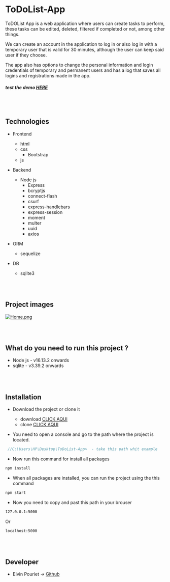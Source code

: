 # ToDoList-App

ToDOList App is a web application where users can create tasks to perform, these tasks can be edited, deleted, filtered if completed or not, among other things.

We can create an account in the application to log in or also log in with a temporary user that is valid for 30 minutes, although the user can keep said user if they choose.

The app also has options to change the personal information and login credentials of temporary and permanent users and has a log that saves all logins and registrations made in the app.

##### test the demo [HERE]( "HERE")
<br><br>
## Technologies 

- Frontend
	- html
  - css
    - Bootstrap
  - js


- Backend
	- Node js
      - Express
      - bcryptjs
      - connect-flash
      - csurf
      - express-handlebars
      - express-session
      - moment
      - multer
      - uuid
      - axios

- ORM
  - sequelize
  
- DB
  - sqlite3
  
 <br><br>
 ## Project images
 
 [![Home.png](https://prnt.sc/8fMIc0ZFBTBZ)](https://prnt.sc/8fMIc0ZFBTBZ)
 

<br><br>
## What do you need to run this project ?

- Node js - v16.13.2 onwards
- sqlite - v3.39.2 onwards

<br><br>
## Installation

- Download the project or clone it
   - download [CLICK AQUI]()
   - clone [CLICK AQUI]()

- You need to open a console and go to the path where the project is located.
```js
 //C:\Users\HP\Desktop\ToDoList-App>  - take this path whit example
```

- Now run this command for install all packages
```cmd
npm install 
```

- When all packages are installed, you can run the project using the this command 
```cmd
npm start
```

- Now you need to copy and past this path in your brouser 
```cmd
127.0.0.1:5000 
```
Or
```cmd
localhost:5000 
```
<br><br>
## Developer
- Elvin Pouriet -> [Github](https://github.com/elvin013) 



